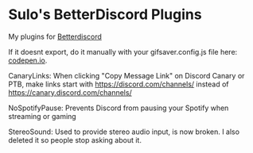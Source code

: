# Sulo's BetterDiscord Plugins
My plugins for [Betterdiscord](https://betterdiscord.app)

If it doesnt export, do it manually with your gifsaver.config.js file here: [codepen.io](https://codepen.io/bepvte/full/VwzVzpq).

CanaryLinks: When clicking "Copy Message Link" on Discord Canary or PTB, make links start with https://discord.com/channels/ instead of https://canary.discord.com/channels/

NoSpotifyPause: Prevents Discord from pausing your Spotify when streaming or gaming

StereoSound: Used to provide stereo audio input, is now broken. I also deleted it so people stop asking about it.

